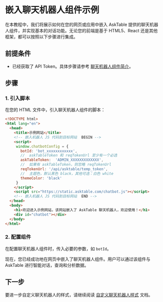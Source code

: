 # 嵌入聊天机器人组件示例

在本教程中，我们将展示如何在您的网页或应用中嵌入 AskTable 提供的聊天机器人组件，并实现基本的对话功能。无论您的前端是基于 HTML5、React 还是其他框架，都可以按照以下步骤进行集成。

## 前提条件

- 已经获取了 API Token。具体步骤请参考 [聊天机器人组件简介](./chatbot-widget-introduction.md)。

## 步骤

### 1. 引入脚本

在您的 HTML 文件中，引入聊天机器人组件的脚本：

```html
<!DOCTYPE html>
<html lang="en">
  <head>
    <title>示例网站</title>
    <!-- 嵌入机器人 JS 代码到目标网站  BEGIN -->
    <script>
     window.chatbotConfig = {
       botId: 'bot_xxxxxxxxxxxx',
       //  askTableToken 和 reqTokenUrl 至少有一个必选
       askTableToken:  'ADMIN_XXXXXXXXXXXXX',
       //  如果有 askTableToken，则忽略 reqTokenUrl
       reqTokenUrl: '/api/asktable/temp_token',
       //  主题色，默认黑色 black，其他可选：白色 white
       themeColor: 'black'
     }
    </script>
    <script src="https://static.asktable.com/chatbot.js"></script>
    <!-- 嵌入机器人 JS 代码到目标网站  END -->
  </head>
  <body>
    <h1>欢迎进入示例网站，该网站嵌入了 AskTable 聊天机器人，欢迎使用！</h1>
    <div id="chatbot"></div>
  </body>
</html>
```

### 2. 配置组件

在配置聊天机器人组件时，传入必要的参数，如 `botId`。



现在，您已经成功地在网页中嵌入了聊天机器人组件。用户可以通过该组件与 AskTable 进行智能对话，查询和分析数据。

## 下一步

要进一步自定义聊天机器人的样式，请继续阅读 [自定义聊天机器人样式](./customize-chatbot-style.md) 文档。

